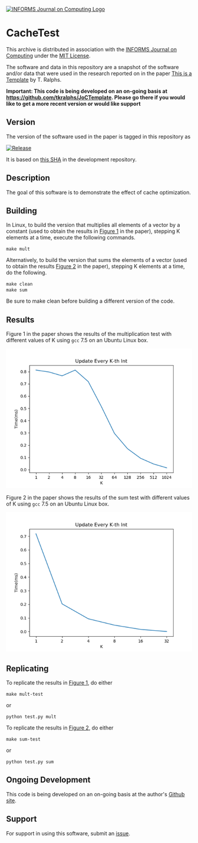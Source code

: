 [![INFORMS Journal on Computing Logo](https://INFORMSJoC.github.io/logos/INFORMS_Journal_on_Computing_Header.jpg)](https://pubsonline.informs.org/journal/ijoc)

# CacheTest

This archive is distributed in association with the [INFORMS Journal on
Computing](https://pubsonline.informs.org/journal/ijoc) under the [MIT License](LICENSE).

The software and data in this repository are a snapshot of the software and/or data
that were used in the research reported on in the paper 
[This is a Template](https://doi.org/10.1287/ijoc.2019.0934) by T. Ralphs. 

**Important: This code is being developed on an on-going basis at 
https://github.com/tkralphs/JoCTemplate. Please go there if you would like to
get a more recent version or would like support**

## Version

The version of the software used in the paper is tagged in this repository as

[![Release](https://img.shields.io/github/v/release/INFORMSJoC/Template?sort=semver)](https://github.com/INFORMSJoC/Template/releases)

It is based on [this SHA](https://github.com/tkralphs/JoCTemplate/commit/f7f30c63adbcb0811e5a133e1def696b74f3ba15) in the development repository. 

## Description

The goal of this software is to demonstrate the effect of cache optimization.

## Building

In Linux, to build the version that multiplies all elements of a vector by a
constant (used to obtain the results in [Figure 1](results/mult-test.png) in the
paper), stepping K elements at a time, execute the following commands.

```
make mult
```

Alternatively, to build the version that sums the elements of a vector (used
to obtain the results [Figure 2](results/sum-test.png) in the paper), stepping K
elements at a time, do the following.

```
make clean
make sum
```

Be sure to make clean before building a different version of the code.

## Results

Figure 1 in the paper shows the results of the multiplication test with different
values of K using `gcc` 7.5 on an Ubuntu Linux box.

![Figure 1](results/mult-test.png)

Figure 2 in the paper shows the results of the sum test with different
values of K using `gcc` 7.5 on an Ubuntu Linux box.

![Figure 1](results/sum-test.png)

## Replicating

To replicate the results in [Figure 1](results/mult-test), do either

```
make mult-test
```
or
```
python test.py mult
```
To replicate the results in [Figure 2](results/sum-test), do either

```
make sum-test
```
or
```
python test.py sum
```

## Ongoing Development

This code is being developed on an on-going basis at the author's
[Github site](https://github.com/tkralphs/JoCTemplate).

## Support

For support in using this software, submit an
[issue](https://github.com/tkralphs/JoCTemplate/issues/new).
